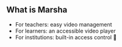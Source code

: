 ## What is Marsha

- For teachers: easy video management
- For learners: an accessible video player
- For institutions: built-in access control 🔑
